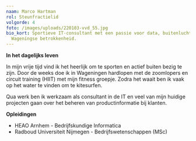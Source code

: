 ```yaml
---
naam: Marco Hartman
rol: Steunfractielid
volgorde: 4
foto: /images/uploads/220103-vvd_55.jpg
bio_kort: Sportieve IT-consultant met een passie voor data, buitenlucht en
  Wageningse betrokkenheid.
---
```

<!--StartFragment-->

**In het dagelijks leven**

In mijn vrije tijd vind ik het heerlijk om te sporten en actief buiten bezig te zijn. Door de weeks doe ik in Wageningen hardlopen met de zoomlopers en circuit training (HIIT) met mijn fitness groepje. Zodra het waait ben ik vaak op het water te vinden om te kitesurfen. 

Qua werk ben ik werkzaam als consultant in de IT en veel van mijn huidige projecten gaan over het beheren van productinformatie bij klanten. 



**Opleidingen**

* HEAO Arnhem - Bedrijfskundige Informatica
* Radboud Universiteit Nijmegen - Bedrijfswetenschappen (MSc)

<!--EndFragment-->